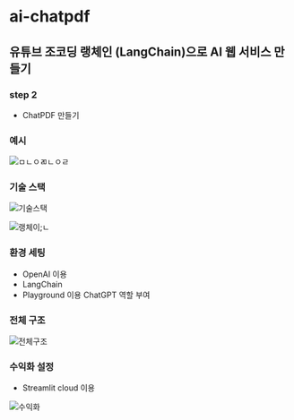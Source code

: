 # ai-chatpdf

## 유튜브 조코딩 랭체인 (LangChain)으로 AI 웹 서비스 만들기

### step 2
- ChatPDF 만들기

### 예시

![ㅁㄴㅇㄻㄴㅇㄹ](https://github.com/kgw08003/ai-chatpdf/assets/109195054/b5f7fab1-610e-4558-baac-f88a3420f84d)

### 기술 스택
![기술스택](https://github.com/kgw08003/ai-poet/assets/109195054/9d7ba0a7-ac6b-4ae1-bd17-fe4caabf9839)

![랭체이;ㄴ](https://github.com/kgw08003/ai-poet/assets/109195054/57b22f7f-64de-44e9-8dc4-41caac057768)

### 환경 세팅
- OpenAI 이용
- LangChain
- Playground 이용 ChatGPT 역할 부여



### 전체 구조
![전체구조](https://github.com/kgw08003/ai-chatpdf/assets/109195054/186c3e25-04c7-446b-b7d3-dae900f88509)

  
### 수익화 설정
 - Streamlit cloud 이용
   
![수익화](https://github.com/kgw08003/ai-poet/assets/109195054/a26bbc01-acef-4437-8b73-a57821db51c9)
